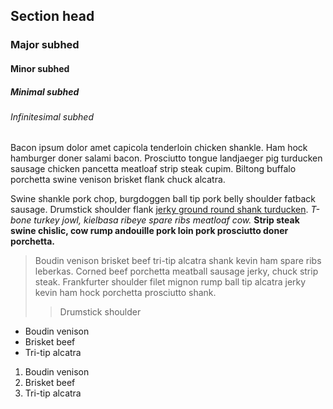 ## Section head

### Major subhed
#### Minor subhed
##### Minimal subhed
###### Infinitesimal subhed

Bacon ipsum dolor amet capicola tenderloin chicken shankle. Ham hock hamburger doner salami bacon. Prosciutto tongue landjaeger pig turducken sausage chicken pancetta meatloaf strip steak cupim. Biltong buffalo porchetta swine venison brisket flank chuck alcatra.

Swine shankle pork chop, burgdoggen ball tip pork belly shoulder fatback sausage. Drumstick shoulder flank [jerky ground round shank turducken](). *T-bone turkey jowl, kielbasa ribeye spare ribs meatloaf cow.* **Strip steak swine chislic, cow rump andouille pork loin pork prosciutto doner porchetta.**

> Boudin venison brisket beef tri-tip alcatra shank kevin ham spare ribs leberkas. Corned beef porchetta meatball sausage jerky, chuck strip steak. Frankfurter shoulder filet mignon rump ball tip alcatra jerky kevin ham hock porchetta prosciutto shank.
>> Drumstick shoulder

- Boudin venison
- Brisket beef
- Tri-tip alcatra

1. Boudin venison
2. Brisket beef
3. Tri-tip alcatra

